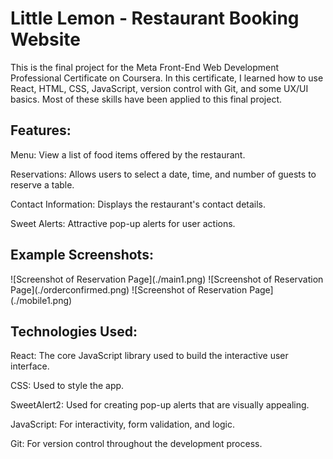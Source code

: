 <h1>Little Lemon - Restaurant Booking Website </h1>
This is the final project for the Meta Front-End Web Development Professional Certificate on Coursera. In this certificate, I learned how to use React, HTML, CSS, JavaScript, version control with Git, and some UX/UI basics. Most of these skills have been applied to this final project.

<h2>Features: </h2>
Menu: View a list of food items offered by the restaurant.

Reservations: Allows users to select a date, time, and number of guests to reserve a table.

Contact Information: Displays the restaurant's contact details.

Sweet Alerts: Attractive pop-up alerts for user actions.

<h2>Example Screenshots:</h2>
![Screenshot of Reservation Page](./main1.png)
![Screenshot of Reservation Page](./orderconfirmed.png)
![Screenshot of Reservation Page](./mobile1.png)

<h2>Technologies Used:</h2>
React: The core JavaScript library used to build the interactive user interface.

CSS: Used to style the app.

SweetAlert2: Used for creating pop-up alerts that are visually appealing.

JavaScript: For interactivity, form validation, and logic.

Git: For version control throughout the development process.